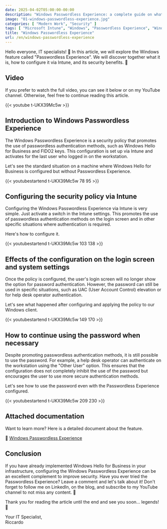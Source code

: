 ```yaml
---
date: 2025-04-02T05:00:00-00:00
description: "Windows Passwordless Experience: a complete guide on what it is, how to configure it via Intune, and its security benefits."
image: "01-windows-passwordless-experience.jpg"
categories: [ "Modern Work", "Security" ]
tags: [ "Microsoft Intune", "Windows", "Passwordless Experience", "Windows Hello for Business", "Video", "Guide" ]
title: "Windows Passwordless Experience"
url: /en/windows-passwordless-experience
---
```

Hello everyone, IT specialists! 👋 In this article, we will explore the Windows feature called "Passwordless Experience". We will discover together what it is, how to configure it via Intune, and its security benefits. 🚀

## Video
If you prefer to watch the full video, you can see it below or on my YouTube channel. Otherwise, feel free to continue reading this article.

{{< youtube t-UKX39Mc5w >}}

## Introduction to Windows Passwordless Experience
The Windows Passwordless Experience is a security policy that promotes the use of passwordless authentication methods, such as Windows Hello for Business and FIDO2 keys. This configuration is set up via Intune and activates for the last user who logged in on the workstation.

Let's see the standard situation on a machine where Windows Hello for Business is configured but without Passwordless Experience.

{{< youtubestartend t-UKX39Mc5w 78 95 >}}

## Configuring the security policy via Intune
Configuring the Windows Passwordless Experience via Intune is very simple. Just activate a switch in the Intune settings. This promotes the use of passwordless authentication methods on the login screen and in other specific situations where authentication is required.

Here's how to configure it.

{{< youtubestartend t-UKX39Mc5w 103 138 >}}

## Effects of the configuration on the login screen and system settings
Once the policy is configured, the user's login screen will no longer show the option for password authentication. However, the password can still be used in specific situations, such as UAC (User Account Control) elevation or for help desk operator authentication.

Let's see what happened after configuring and applying the policy to our Windows client.

{{< youtubestartend t-UKX39Mc5w 149 170 >}}

## How to continue using the password when necessary
Despite promoting passwordless authentication methods, it is still possible to use the password. For example, a help desk operator can authenticate on the workstation using the "Other User" option. This ensures that the configuration does not completely inhibit the use of the password but encourages the user to use more secure authentication methods.

Let's see how to use the password even with the Passwordless Experience configured.

{{< youtubestartend t-UKX39Mc5w 209 230 >}}

## Attached documentation
Want to learn more? Here is a detailed document about the feature.

📌 [Windows Passwordless Experience](https://learn.microsoft.com/en-us/windows/security/identity-protection/passwordless-experience/)

## Conclusion
If you have already implemented Windows Hello for Business in your infrastructure, configuring the Windows Passwordless Experience can be an excellent complement to improve security. Have you ever tried the Passwordless Experience? Leave a comment and let's talk about it! Don't forget to follow me on LinkedIn, on the blog, and subscribe to my YouTube channel to not miss any content. 📲

Thank you for reading the article until the end and see you soon... legends! 🎉

Your IT Specialist,  
Riccardo